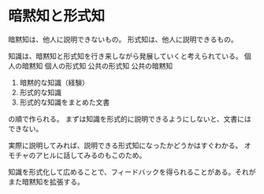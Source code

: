 # 暗黙知と形式知

暗黙知は、他人に説明できないもの。
形式知は、他人に説明できるもの。

知識は、暗黙知と形式知を行き来しながら発展していくと考えられている。
個人の暗黙知
個人の形式知
公共の形式知
公共の暗黙知

1. 暗黙的な知識（経験）
2. 形式的な知識
3. 形式的な知識をまとめた文書

の順で作られる。
まずは知識を形式的に説明できるようにしないと、文書にはできない。

実際に説明してみれば、説明できる形式知になったかどうかはすぐわかる。
オモチャのアヒルに話してみるのもこのため。

知識を形式化して広めることで、フィードバックを得られることがある。それがまた暗黙知を拡張する。
